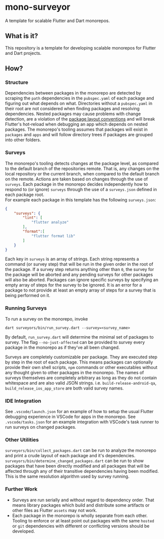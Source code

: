 # mono-surveyor
A template for scalable Flutter and Dart monorepos.

## What is it?
This repository is a template for developing scalable monorepos for Flutter and Dart projects.

## How?
### Structure
Dependencies between packages in the monorepo are detected by scraping the `path` dependencies in the `pubspec.yaml` of each package and figuring out what depends on what. Directories without a `pubspec.yaml` in their root are not considered when finding packages and resolving dependencies. Nested packages may cause problems with change detection, are a violation of the [package layout conventions](https://dart.dev/tools/pub/package-layout) and will break Flutter's hot-reload when debugging an app which depends on nested packages. The monorepo's tooling assumes that packages will exist in `packages` and `apps` and will follow directory trees if packages are grouped into other folders.

### Surveys
The monorepo's tooling detects changes at the package level, as compared to the default branch of the repositories remote. That is, any changes on the local repository or the current branch, when compared to the default branch on the remote. Actions are taken based on changes through the use of `surveys`. Each package in the monorepo decides independently how to respond to (or ignore) `surveys` through the use of a `surveys.json` defined in each package root.   
For example each package in this template has the following `surveys.json`:
```JSON
{
    "surveys": {
        "lint": [
            "flutter analyze"
        ],
        "format":[
            "flutter format lib"
        ]
    }
}
```
Each key in `surveys` is an array of strings. Each string represents a command (or survey step) that will be run in the given order in the root of the package. If a survey step returns anything other than `0`, the survey for the package will be aborted and any pending surveys for other packages will also be aborted. Packages can ignore specific surveys by specifying an empty array of steps for the survey to be ignored. It is an error for a package to not provide at least an empty array of steps for a survey that is being performed on it.

### Running Surveys
To run a survey on the monorepo, invoke
```
dart surveyors/bin/run_survey.dart --survey=<survey_name>
```
By default, `run_survey.dart` will determine the minimal set of packages to survey. The flag `--no-just-affected` can be provided to survey every package in the monorepo as if they've all been changed.

Surveys are completely customizable per package. They are executed step by step in the root of each package. This means packages can optionally provide their own  shell scripts, `npm` commands or other executables without any thought given to other packages in the monorepo. The names of surveys themselves are completely arbitrary as long as they do not contain whitespace and are also valid JSON strings. i.e. `build-release-android-qa`, `build_release_ios_app_store` are both valid survey names.

### IDE Integration
See `.vscode/launch.json` for an example of how to setup the usual Flutter debugging experience in VSCode for apps in the monorepo.
See `.vscode/tasks.json` for an example integration with VSCode's task runner to run surveys on changed packages.

### Other Utilities
`surveyors/bin/collect_packages.dart` can be run to analyze the monorepo and print a crude layout of each package and it's dependencies.  
`surveyors/bin/determine_changed_packages.dart` can be run to show packages that have been directly modified and all packages that will be affected through any of their transitive dependencies having been modified. This is the same resolution algorithm used by survey running.

### Further Work
- Surveys are run serially and without regard to dependency order. That means library packages which build and distribute some artifacts or other files as Flutter `assets` 
may not work.
- Each package in the monorepo is wholly separate from each other. Tooling to enforce or at least point out packages with the same `hosted` or `git` dependencies with different or conflicting versions should be developed.